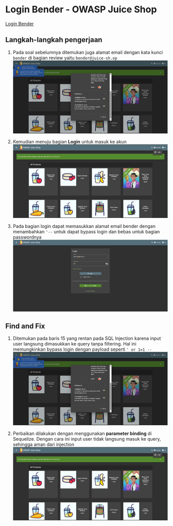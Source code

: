 # Login Bender - OWASP Juice Shop

[Login Bender](http://localhost:3000/#/score-board?categories=Injection)

## Langkah-langkah pengerjaan
1. Pada soal sebelumnya ditemukan juga alamat email dengan kata kunci `bender` di bagian review yaitu `bender@juice-sh.op`
![Alt text](./gambar/bender-1.png)

2. Kemudian menuju bagian **Login** untuk masuk ke akun
![Alt text](./gambar/bender-2.png)

3. Pada bagian login dapat memasukkan alamat email bender dengan menambahkan `'--` untuk dapat bypass login dan bebas untuk bagian passwordnya
![Alt text](./gambar/bender-3.png)


## Find and Fix
1. Ditemukan pada baris 15 yang rentan pada SQL Injection karena input user langsung dimasukkan ke query tanpa filtering. Hal ini memungkinkan bypass login dengan payload seperti `' or 1=1 --`
![Alt text](./gambar/bender-1.png)

2. Perbaikan dilakukan dengan menggunakan **parameter binding** di Sequelize. Dengan cara ini input user tidak langsung masuk ke query, sehingga aman dari injection
![Alt text](./gambar/bender-2.png)